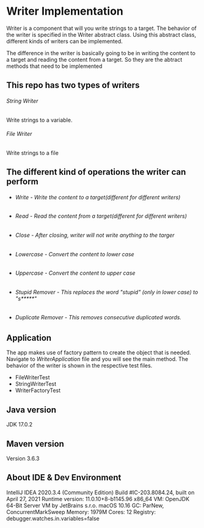 # Writer Implementation
Writer is a component that will you write strings to a target. The behavior of the writer is specified in the Writer abstract class. Using this abstract class, different kinds of writers can be implemented.

The difference in the writer is basically going to be in writing the content to a target and reading the content from a target. So they are the abtract methods that need to be implemented

## This repo has two types of writers
###### String Writer
Write strings to a variable.
###### File Writer
Write strings to a file

## The different kind of operations the writer can perform
- ###### Write - Write the content to a target(different for different writers)
- ###### Read - Read the content from a target(different for different writers)
- ###### Close - After closing, writer will not write anything to the targer
- ###### Lowercase - Convert the content to lower case
- ###### Uppercase - Convert the content to upper case
- ###### Stupid Remover - This replaces the word "*stupid*" (only in lower case) to "s*****"
- ###### Duplicate Remover - This removes consecutive duplicated words.


## Application
The app makes use of factory pattern to create the object that is needed. Navigate to *WriterApplication* file and you will see the main method.
The behavior of the writer is shown in the respective test files.
- FileWriterTest
- StringWriterTest
- WriterFactoryTest

## Java version
JDK 17.0.2

## Maven version
Version 3.6.3

## About IDE & Dev Environment
IntelliJ IDEA 2020.3.4 (Community Edition)
Build #IC-203.8084.24, built on April 27, 2021
Runtime version: 11.0.10+8-b1145.96 x86_64
VM: OpenJDK 64-Bit Server VM by JetBrains s.r.o.
macOS 10.16
GC: ParNew, ConcurrentMarkSweep
Memory: 1979M
Cores: 12
Registry: debugger.watches.in.variables=false



